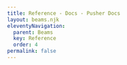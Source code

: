 ```yaml
---
title: Reference - Docs - Pusher Docs
layout: beams.njk
eleventyNavigation: 
  parent: Beams
  key: Reference
  order: 4
permalink: false
---
```

